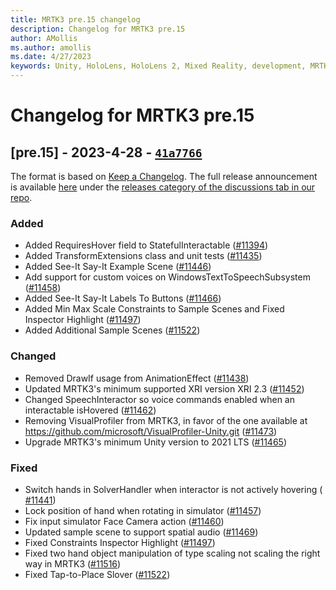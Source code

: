 ```yaml
---
title: MRTK3 pre.15 changelog
description: Changelog for MRTK3 pre.15
author: AMollis
ms.author: amollis
ms.date: 4/27/2023
keywords: Unity, HoloLens, HoloLens 2, Mixed Reality, development, MRTK, MRTK3, MRTK3 preview, MRTK3 public preview, changelog, MRTK3 changelog
---
```


# Changelog for MRTK3 pre.15

## [pre.15] - 2023-4-28 - [`41a7766`](https://github.com/MixedRealityToolkit/MixedRealityToolkit-Unity/commit/41a77667c6d514a40b1269c6256b248b97539545)

The format is based on [Keep a Changelog](https://keepachangelog.com/en/1.0.0/). The full release announcement is available [here](https://github.com/microsoft/MixedRealityToolkit-Unity/discussions/11536) under the [releases category of the discussions tab in our repo](https://github.com/microsoft/MixedRealityToolkit-Unity/discussions/categories/releases).

### Added

- Added RequiresHover field to StatefulInteractable ([#11394](https://github.com/microsoft/MixedRealityToolkit-Unity/pull/11394))
- Added TransformExtensions class and unit tests ([#11435](https://github.com/microsoft/MixedRealityToolkit-Unity/pull/11435))
- Added See-It Say-It Example Scene ([#11446](https://github.com/microsoft/MixedRealityToolkit-Unity/pull/11446))
- Add support for custom voices on WindowsTextToSpeechSubsystem ([#11458](https://github.com/microsoft/MixedRealityToolkit-Unity/pull/11460))
- Added See-It Say-It Labels To Buttons ([#11466](https://github.com/microsoft/MixedRealityToolkit-Unity/pull/11466))
- Added Min Max Scale Constraints to Sample Scenes and Fixed Inspector Highlight ([#11497](https://github.com/microsoft/MixedRealityToolkit-Unity/pull/11497))
- Added Additional Sample Scenes ([#11522](https://github.com/microsoft/MixedRealityToolkit-Unity/pull/11522))
  
### Changed

- Removed DrawIf usage from AnimationEffect ([#11438](https://github.com/microsoft/MixedRealityToolkit-Unity/pull/11438))
- Updated MRTK3's minimum supported XRI version XRI 2.3 ([#11452](https://github.com/microsoft/MixedRealityToolkit-Unity/pull/11452))
- Changed SpeechInteractor so voice commands enabled when an interactable isHovered ([#11462](https://github.com/microsoft/MixedRealityToolkit-Unity/pull/11462))
- Removing VisualProfiler from MRTK3, in favor of the one available at https://github.com/microsoft/VisualProfiler-Unity.git ([#11473](https://github.com/microsoft/MixedRealityToolkit-Unity/pull/11473))
- Upgrade MRTK3's minimum Unity version to 2021 LTS ([#11465](https://github.com/microsoft/MixedRealityToolkit-Unity/pull/11465))

### Fixed

- Switch hands in SolverHandler when interactor is not actively hovering (
[#11441](https://github.com/microsoft/MixedRealityToolkit-Unity/pull/11441))
- Lock position of hand when rotating in simulator ([#11457](https://github.com/microsoft/MixedRealityToolkit-Unity/pull/11457)) 
- Fix input simulator Face Camera action ([#11460](https://github.com/microsoft/MixedRealityToolkit-Unity/pull/11460)) 
- Updated sample scene to support spatial audio ([#11469](https://github.com/microsoft/MixedRealityToolkit-Unity/pull/11469))
- Fixed Constraints Inspector Highlight ([#11497](https://github.com/microsoft/MixedRealityToolkit-Unity/pull/11497))
- Fixed two hand object manipulation of type scaling not scaling the right way in MRTK3 ([#11516](https://github.com/microsoft/MixedRealityToolkit-Unity/pull/11516))
- Fixed Tap-to-Place Slover ([#11522](https://github.com/microsoft/MixedRealityToolkit-Unity/pull/11522))
